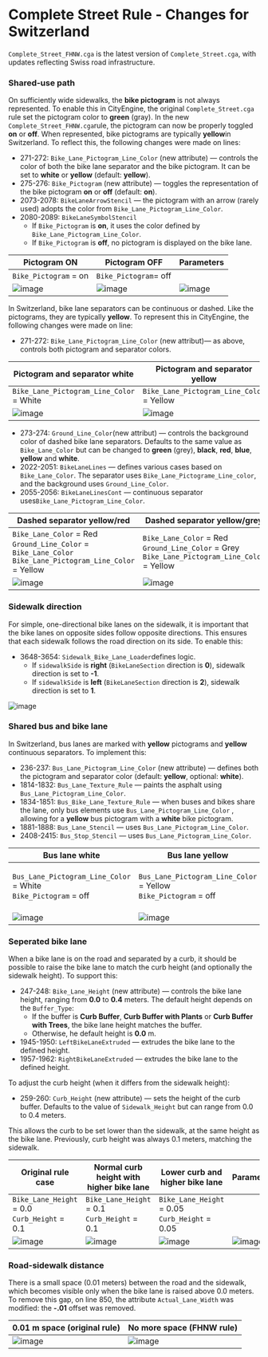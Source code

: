 # Complete Street Rule - Changes for Switzerland

``Complete_Street_FHNW.cga`` is the latest version of ``Complete_Street.cga``, with updates reflecting Swiss road infrastructure.

### Shared-use path
On sufficiently wide sidewalks, the **bike pictogram**  is not always represented. To enable this in CityEngine, the original ``Complete_Street.cga`` rule set the pictogram color to **green** (gray). In the new ``Complete_Street_FHNW.cga``rule, the pictogram can now be properly toggled **on** or **off**. When represented, bike pictograms are typically **yellow**in Switzerland. To reflect this, the following changes were made on lines:
- 271-272: ``Bike_Lane_Pictogram_Line_Color`` (new attribute) — controls the color of both the bike lane separator and the bike pictogram. It can be set to **white** or **yellow** (default: **yellow**).
- 275-276: ``Bike_Pictogram`` (new attribute) — toggles the representation of the bike pictogram **on** or **off** (default: **on**).
- 2073-2078: ``BikeLaneArrowStencil`` — the pictogram with an arrow (rarely used) adopts the color from ``Bike_Lane_Pictogram_Line_Color``.
- 2080-2089: ``BikeLaneSymbolStencil`` 
    - If ``Bike_Pictogram`` is **on**, it uses the color defined by ``Bike_Lane_Pictogram_Line_Color``.
    - If ``Bike_Pictogram`` is **off**, no pictogram is displayed on the bike lane.

|Pictogram ON|Pictogram OFF|Parameters|
|--------------|-------------|----------|
|``Bike_Pictogram`` = on|``Bike_Pictogram``= off||
|![image](images/Bike_Picto_on.jpg)|![image](images/Bike_Picto_off.jpg)|![image](images/Bike_Picto.jpg)

In Switzerland, bike lane separators can be continuous or dashed. Like the pictograms, they are typically **yellow**. To represent this in CityEngine, the following changes were made on line:
- 271-272: ``Bike_Lane_Pictogram_Line_Color`` (new attribut)— as above, controls both pictogram and separator colors.

|Pictogram and separator white|Pictogram and separator yellow|Parameters|
|--------------|-------------|----------|
|``Bike_Lane_Pictogram_Line_Color`` = White|``Bike_Lane_Pictogram_Line_Color`` = Yellow|
|![image](images/Bike_Picto_white.jpg)|![image](images/Bike_Picto_yellow.jpg)|![image](images/Bike_Picto_Line_color.jpg)

- 273-274: ``Ground_Line_Color``(new attribut) — controls the background color of dashed bike lane separators. Defaults to the same value as ``Bike_Lane_Color`` but can be changed to **green** (grey), **black**, **red**, **blue**, **yellow** and **white**.
- 2022-2051: ``BikeLaneLines`` — defines various cases based on ``Bike_Lane_Color``. The separator uses ``Bike_Lane_Pictograme_Line_color``, and the background uses ``Ground_Line_Color``.
- 2055-2056: ``BikeLaneLinesCont`` — continuous separator uses``Bike_Lane_Pictogram_Line_Color``.

|Dashed separator yellow/red|Dashed separator yellow/grey|Continuous separator yellow|Parameters|
|--------------|-------------|-------------|----------|
|``Bike_Lane_Color`` = Red <br> ``Ground_Line_Color`` = ``Bike_Lane_Color`` <br> ``Bike_Lane_Pictogram_Line_Color`` = Yellow|``Bike_Lane_Color`` = Red <br> ``Ground_Line_Color`` = Grey <br> ``Bike_Lane_Pictogram_Line_Color`` = Yellow|``Bike_Lane_Color`` = Red <br> ``Ground_Line_Color`` = Yellow <br> ``Bike_Lane_Pictogram_Line_Color`` = Yellow|
|![image](images/Bike_Lane_Color_red.jpg)|![image](images/Bike_Lane_Color_red_green.jpg)|![image](images/Bike_Lane_Color_yellow.jpg)|![image](images/Bike_Lane_Color_Params.jpg)|

### Sidewalk direction
For simple, one-directional bike lanes on the sidewalk, it is important that the bike lanes on opposite sides follow opposite directions. This ensures that each sidewalk follows the road direction on its side. To enable this:
- 3648-3654: ``Sidewalk_Bike_Lane_Loader``defines logic.
    - If ``sidewalkSide`` is **right** (``BikeLaneSection`` direction is **0**), sidewalk direction is set to **-1**.
    - If ``sidewalkSide`` is **left** (``BikeLaneSection`` direction is **2**), sidewalk direction is set to **1**.

![image](images/Bike_Lane_Both_Sides.jpg)

### Shared bus and bike lane
In Switzerland, bus lanes are marked with **yellow** pictograms and **yellow** continuous separators. To implement this:
- 236-237: ``Bus_Lane_Pictogram_Line_Color`` (new attribute) — defines both the pictogram and separator color (default: **yellow**, optional: **white**).
- 1814-1832: ``Bus_Lane_Texture_Rule`` — paints the asphalt using ``Bus_Lane_Pictogram_Line_Color``.
- 1834-1851: ``Bus_Bike_Lane_Texture_Rule`` — when buses and bikes share the lane, only bus elements use ``Bus_Lane_Pictogram_Line_Color`` , allowing for a **yellow** bus pictogram with a **white** bike pictogram.
- 1881-1888: ``Bus_Lane_Stencil`` — uses ``Bus_Lane_Pictogram_Line_Color``.
- 2408-2415: ``Bus_Stop_Stencil`` — uses ``Bus_Lane_Pictogram_Line_Color``.

|Bus lane white|Bus lane yellow|Bus and bike lane|Parameters|
|--------------|-------------|-------------|----------|
|``Bus_Lane_Pictogram_Line_Color`` = White <br> ``Bike_Pictogram`` = off|``Bus_Lane_Pictogram_Line_Color`` = Yellow <br> ``Bike_Pictogram`` = off|``Bus_Lane_Pictogram_Line_Color`` = Yellow <br> ``Bike_Pictogram`` = on <br> ``Bike_Lane_Pictogram_Line_Color`` = Yellow|
|![image](images/Bus_Lane_white.jpg)|![image](images/Bus_Lane_yellow.jpg)|![image](images/Bus_Lane_bike.jpg)|![image](images/Bus_Lane_params.jpg)|

### Seperated bike lane
When a bike lane is on the road and separated by a curb, it should be possible to raise the bike lane to match the curb height (and optionally the sidewalk height). To support this:
- 247-248: ``Bike_Lane_Height`` (new attribute) — controls the bike lane height, ranging from **0.0** to **0.4** meters. The default height depends on the ``Buffer_Type``:
    - If the buffer is **Curb Buffer**, **Curb Buffer with Plants** or **Curb Buffer with Trees**, the bike lane height matches the buffer.
    - Otherwise, he default height is **0.0** m.
- 1945-1950: ``LeftBikeLaneExtruded`` — extrudes the bike lane to the defined height.
- 1957-1962: ``RightBikeLaneExtruded`` — extrudes the bike lane to the defined height.

To adjust the curb height (when it differs from the sidewalk height):
- 259-260: ``Curb_Height``  (new attribute) — sets the height of the curb buffer. Defaults to the value of ``Sidewalk_Height`` but can range from 0.0 to 0.4 meters.

This allows the curb to be set lower than the sidewalk, at the same height as the bike lane. Previously, curb height was always 0.1 meters, matching the sidewalk.

|Original rule case|Normal curb height with higher bike lane|Lower curb and higher bike lane|Parameters|
|--------------|-------------|-------------|----------|
|``Bike_Lane_Height`` = 0.0 <br> ``Curb_Height`` = 0.1|``Bike_Lane_Height`` = 0.1 <br> ``Curb_Height`` = 0.1|``Bike_Lane_Height`` = 0.05 <br> ``Curb_Height`` = 0.05|
|![image](images/Bike_Lane_00.jpg)|![image](images/Bike_Lane_01.jpg)|![image](images/Bike_Lane_005.jpg)|![image](images/Bike_Lane_height_params.jpg)|

### Road-sidewalk distance
There is a small space (0.01 meters) between the road and the sidewalk, which becomes visible only when the bike lane is raised above 0.0 meters. To remove this gap, on line 850, the attribute ``Actual_Lane_Width`` was modified: the **-.01** offset was removed.

|0.01 m space (original rule)|No more space (FHNW rule)|
|----------------------------|-------------------------|
|![image](images/Bike_Lane_space.jpg)|![image](images/Bike_Lane_no_space.jpg)|